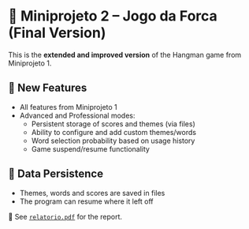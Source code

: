 # 🔧 Miniprojeto 2 – Jogo da Forca (Final Version)

This is the **extended and improved version** of the Hangman game from Miniprojeto 1.

## 🚀 New Features

- All features from Miniprojeto 1
- Advanced and Professional modes:
  - Persistent storage of scores and themes (via files)
  - Ability to configure and add custom themes/words
  - Word selection probability based on usage history
  - Game suspend/resume functionality

## 💾 Data Persistence

- Themes, words and scores are saved in files
- The program can resume where it left off

📄 See [`relatorio.pdf`](./relatorio.pdf) for the report.
